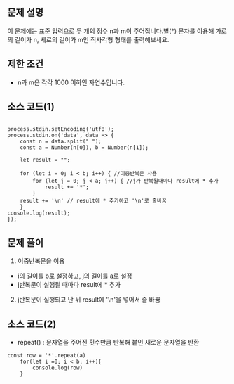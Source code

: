 ## 문제 설명

이 문제에는 표준 입력으로 두 개의 정수 n과 m이 주어집니다.별(*) 문자를 이용해 가로의 길이가 n, 세로의 길이가 m인 직사각형 형태를 출력해보세요.


## 제한 조건

- n과 m은 각각 1000 이하인 자연수입니다.


## 소스 코드(1)

```

process.stdin.setEncoding('utf8');
process.stdin.on('data', data => {
    const n = data.split(" ");
    const a = Number(n[0]), b = Number(n[1]);
    
    let result = ""; 

    for (let i = 0; i < b; i++) { //이중반복문 사용
        for (let j = 0; j < a; j++) { //j가 반복될때마다 result에 * 추가
            result += '*';
        }
    result += '\n' // result에 * 추가하고 '\n'로 줄바꿈
    }
console.log(result);
});

```


## 문제 풀이
1. 이중반복문을 이용
- i의 길이를 b로 설정하고, j의 길이를 a로 설정
- j반복문이 실행될 때마다 result에 * 추가
2. j반복문이 실행되고 난 뒤 result에 '\n'을 넣어서 줄 바꿈


## 소스 코드(2)
- repeat() : 문자열을 주어진 횟수만큼 반복해 붙인 새로운 문자열을 반환
```
const row = '*'.repeat(a)
    for(let i =0; i < b; i++){
        console.log(row)
    }
```
